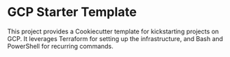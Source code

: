 # GCP Starter Template

This project provides a Cookiecutter template for kickstarting projects on GCP. It leverages Terraform for setting up the infrastructure, and Bash and PowerShell for recurring commands.
